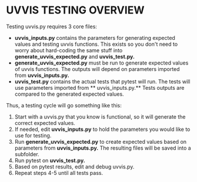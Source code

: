 UVVIS TESTING OVERVIEW
=======================
Testing uvvis.py requires 3 core files:

* **uvvis_inputs.py** contains the parameters for generating expected values and testing uvvis functions. This exists so
  you don't need to worry about hard-coding the same stuff into **generate_uvvis_expected.py** and **uvvis_test.py.**
* **generate_uvvis_expected.py** must be run to generate expected values of uvvis functions. The outputs will depend on
  parameters imported from **uvvis_inputs.py.**
* **uvvis_test.py** contains the actual tests that pytest will run. The tests will use parameters imported from **
  uvvis_inputs.py.** Tests outputs are compared to the generated expected values.

Thus, a testing cycle will go something like this:

1. Start with a uvvis.py that you know is functional, so it will generate the correct expected values.
2. If needed, edit **uvvis_inputs.py** to hold the parameters you would like to use for testing.
3. Run **generate_uvvis_expected.py** to create expected values based on parameters from **uvvis_inputs.py.** The
   resulting files will be saved into a subfolder.
4. Run pytest on **uvvis_test.py.**
5. Based on pytest results, edit and debug uvvis.py.
6. Repeat steps 4-5 until all tests pass.
